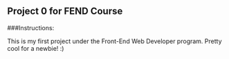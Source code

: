 ## Project 0 for FEND Course ##

###Instructions:

This is my first project under the Front-End Web Developer program. Pretty cool for a newbie! :)
